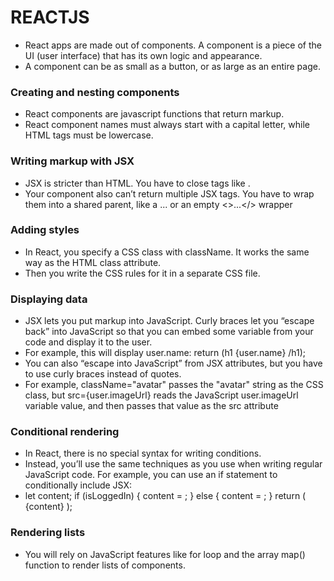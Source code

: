 # REACTJS
- React apps are made out of components. A component is a piece of the UI (user interface) that has its own logic and appearance.
- A component can be as small as a button, or as large as an entire page.


### Creating and nesting components
- React components are javascript functions that return markup.
- React component names must always start with a capital letter, while HTML tags must be lowercase.
  
### Writing markup with JSX
- JSX is stricter than HTML. You have to close tags like
.
- Your component also can’t return multiple JSX tags. You have to wrap them into a shared parent, like a
...
or an empty <>...</> wrapper

### Adding styles
- In React, you specify a CSS class with className. It works the same way as the HTML class attribute.
- Then you write the CSS rules for it in a separate CSS file.
  
### Displaying data
- JSX lets you put markup into JavaScript. Curly braces let you “escape back” into JavaScript so that you can embed some variable from your code and display it to the user.
- For example, this will display user.name: return (h1 {user.name} /h1);
- You can also “escape into JavaScript” from JSX attributes, but you have to use curly braces instead of quotes.
- For example, className="avatar" passes the "avatar" string as the CSS class, but src={user.imageUrl} reads the JavaScript user.imageUrl variable value, and then passes that value as the src attribute
  
### Conditional rendering
- In React, there is no special syntax for writing conditions.
- Instead, you’ll use the same techniques as you use when writing regular JavaScript code. For example, you can use an if statement to conditionally include JSX:
- let content; if (isLoggedIn) { content = ; } else { content = ; } return (
{content}
);

### Rendering lists
- You will rely on JavaScript features like for loop and the array map() function to render lists of components.
